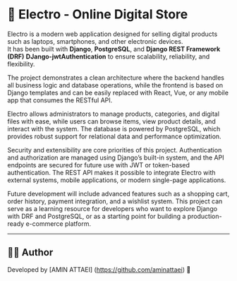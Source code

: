 # 🛒 Electro - Online Digital Store

Electro is a modern web application designed for selling digital products such as laptops, smartphones, and other electronic devices.  
It has been built with **Django**, **PostgreSQL**, and **Django REST Framework (DRF)** **DJango-jwtAuthentication** to ensure scalability, reliability, and flexibility.  

The project demonstrates a clean architecture where the backend handles all business logic and database operations, while the frontend is based on Django templates and can be easily replaced with React, Vue, or any mobile app that consumes the RESTful API.  

Electro allows administrators to manage products, categories, and digital files with ease, while users can browse items, view product details, and interact with the system. The database is powered by PostgreSQL, which provides robust support for relational data and performance optimization.  

Security and extensibility are core priorities of this project. Authentication and authorization are managed using Django’s built-in system, and the API endpoints are secured for future use with JWT or token-based authentication. The REST API makes it possible to integrate Electro with external systems, mobile applications, or modern single-page applications.  

Future development will include advanced features such as a shopping cart, order history, payment integration, and a wishlist system. This project can serve as a learning resource for developers who want to explore Django with DRF and PostgreSQL, or as a starting point for building a production-ready e-commerce platform.  

---

## 👨‍💻 Author
Developed by [AMIN ATTAEI] (https://github.com/aminattaei) 🚀